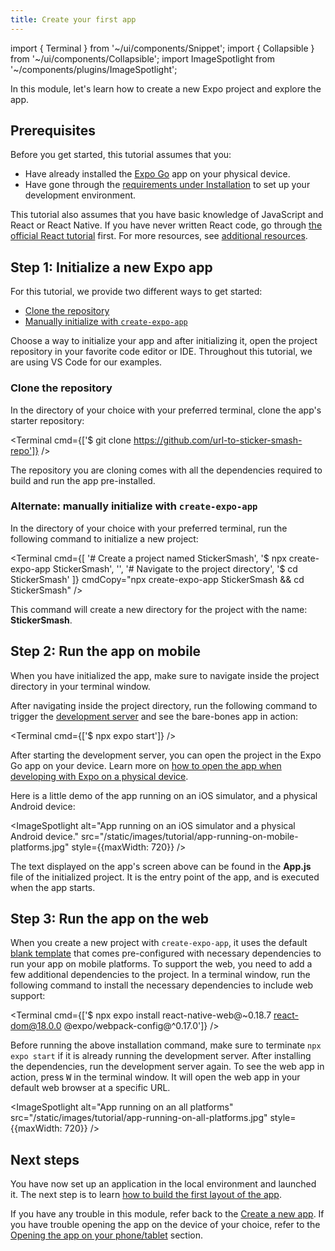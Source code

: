 ```yaml
---
title: Create your first app
---
```


import { Terminal } from '~/ui/components/Snippet';
import { Collapsible } from '~/ui/components/Collapsible';
import ImageSpotlight from '~/components/plugins/ImageSpotlight';

In this module, let's learn how to create a new Expo project and explore the app.

## Prerequisites

Before you get started, this tutorial assumes that you:

- Have already installed the [Expo Go](https://expo.dev/client) app on your physical device.
- Have gone through the [requirements under Installation](https://docs.expo.dev/get-started/installation/#requirements) to set up your development environment.

This tutorial also assumes that you have basic knowledge of JavaScript and React or React Native. If you have never written React code, go through [the official React tutorial](https://reactjs.org/tutorial/tutorial.html) first. For more resources, see [additional resources](https://docs.expo.dev/next-steps/additional-resources/).

## Step 1: Initialize a new Expo app

For this tutorial, we provide two different ways to get started:

- [Clone the repository](#clone-the-repository)
- [Manually initialize with `create-expo-app`](#manually-initialize-with-create-expo-app)

Choose a way to initialize your app and after initializing it, open the project repository in your favorite code editor or IDE. Throughout this tutorial, we are using VS Code for our examples.

### Clone the repository

In the directory of your choice with your preferred terminal, clone the app's starter repository:

<Terminal cmd={['$ git clone https://github.com/url-to-sticker-smash-repo']} />

The repository you are cloning comes with all the dependencies required to build and run the app pre-installed.

### Alternate: manually initialize with `create-expo-app`

In the directory of your choice with your preferred terminal, run the following command to initialize a new project:

<Terminal cmd={[
'# Create a project named StickerSmash',
'$ npx create-expo-app StickerSmash',
'',
'# Navigate to the project directory',
'$ cd StickerSmash'
]} cmdCopy="npx create-expo-app StickerSmash && cd StickerSmash" />

This command will create a new directory for the project with the name: **StickerSmash**.

## Step 2: Run the app on mobile

When you have initialized the app, make sure to navigate inside the project directory in your terminal window.

After navigating inside the project directory, run the following command to trigger the [development server](/guides/how-expo-works/#expo-development-server) and see the bare-bones app in action:

<Terminal cmd={['$ npx expo start']} />

After starting the development server, you can open the project in the Expo Go app on your device. Learn more on [how to open the app when developing with Expo on a physical device](/get-started/create-a-new-app/#opening-the-app-on-your-phonetablet).

Here is a little demo of the app running on an iOS simulator, and a physical Android device:

<ImageSpotlight alt="App running on an iOS simulator and a physical Android device." src="/static/images/tutorial/app-running-on-mobile-platforms.jpg" style={{maxWidth: 720}} />

The text displayed on the app's screen above can be found in the **App.js** file of the initialized project. It is the entry point of the app, and is executed when the app starts.

## Step 3: Run the app on the web

When you create a new project with `create-expo-app`, it uses the default [blank template](https://github.com/expo/expo/tree/main/templates/expo-template-blank) that comes pre-configured with necessary dependencies to run your app on mobile platforms. To support the web, you need to add a few additional dependencies to the project. In a terminal window, run the following command to install the necessary dependencies to include web support:

<Terminal cmd={['$ npx expo install react-native-web@~0.18.7 react-dom@18.0.0 @expo/webpack-config@^0.17.0']} />

Before running the above installation command, make sure to terminate `npx expo start` if it is already running the development server. After installing the dependencies, run the development server again. To see the web app in action, press <kbd>W</kbd> in the terminal window. It will open the web app in your default web browser at a specific URL.

<ImageSpotlight alt="App running on an all platforms" src="/static/images/tutorial/app-running-on-all-platforms.jpg" style={{maxWidth: 720}} />

## Next steps

You have now set up an application in the local environment and launched it. The next step is to learn [how to build the first layout of the app](/tutorial/layout).

If you have any trouble in this module, refer back to the [Create a new app](/get-started/create-a-new-app/). If you have trouble opening the app on the device of your choice, refer to the [Opening the app on your phone/tablet](/get-started/create-a-new-app/#opening-the-app-on-your-phonetablet) section.
